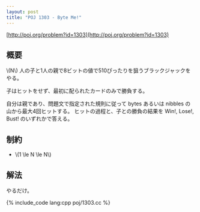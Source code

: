 ```yaml
---
layout: post
title: "POJ 1303 - Byte Me!"
---
```

[http://poj.org/problem?id=1303](http://poj.org/problem?id=1303)

## 概要
\\(N\\) 人の子と1人の親で8ビットの値で510ぴったりを狙うブラックジャックをやる。

子はヒットをせず、最初に配られたカードのみで勝負する。

自分は親であり、問題文で指定された規則に従って bytes あるいは nibbles の山から最大4回ヒットする。
ヒットの過程と、子との勝負の結果を Win!, Lose!, Bust! のいずれかで答える。

## 制約
- \\(1 \\le N \\le N\\)

## 解法
やるだけ。

{% include_code lang:cpp poj/1303.cc %}
